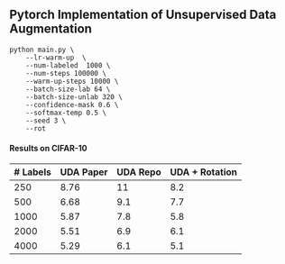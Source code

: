 ## Pytorch Implementation of Unsupervised Data Augmentation

```
python main.py \
    --lr-warm-up  \
    --num-labeled  1000 \
    --num-steps 100000 \
    --warm-up-steps 10000 \
    --batch-size-lab 64 \
    --batch-size-unlab 320 \
    --confidence-mask 0.6 \
    --softmax-temp 0.5 \
    --seed 3 \
    --rot 
```

#### Results on CIFAR-10

| # Labels                   |  UDA Paper |  UDA Repo  | UDA + Rotation |
| -----------------          | ----  | ----- | ---- |
| 250                        | 8.76  | 11    |  8.2 |
| 500                        | 6.68  | 9.1   |  7.7 |
| 1000                       | 5.87  | 7.8   |  5.8 |
| 2000                       | 5.51  | 6.9   |  6.1 |
| 4000                       | 5.29  | 6.1   |  5.1 |

